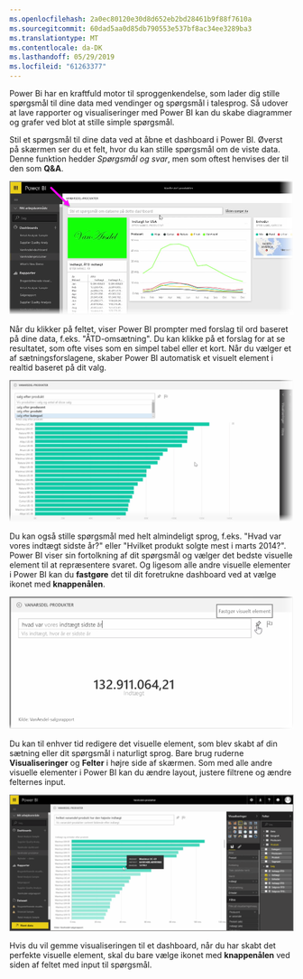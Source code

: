 ```yaml
---
ms.openlocfilehash: 2a0ec80120e30d8d652eb2bd28461b9f88f7610a
ms.sourcegitcommit: 60dad5aa0d85db790553e537bf8ac34ee3289ba3
ms.translationtype: MT
ms.contentlocale: da-DK
ms.lasthandoff: 05/29/2019
ms.locfileid: "61263377"
---
```

Power Bi har en kraftfuld motor til sproggenkendelse, som lader dig stille spørgsmål til dine data med vendinger og spørgsmål i talesprog. Så udover at lave rapporter og visualiseringer med Power BI kan du skabe diagrammer og grafer ved blot at stille simple spørgsmål.

Stil et spørgsmål til dine data ved at åbne et dashboard i Power BI. Øverst på skærmen ser du et felt, hvor du kan stille spørgsmål om de viste data. Denne funktion hedder *Spørgsmål og svar*, men som oftest henvises der til den som **Q&A**.

![](media/4-3-asking-questions-natural-language/4-3_1.png)

Når du klikker på feltet, viser Power BI prompter med forslag til ord baseret på dine data, f.eks. "ÅTD-omsætning". Du kan klikke på et forslag for at se resultatet, som ofte vises som en simpel tabel eller et kort. Når du vælger et af sætningsforslagene, skaber Power BI automatisk et visuelt element i realtid baseret på dit valg.

![](media/4-3-asking-questions-natural-language/4-3_2.png)

Du kan også stille spørgsmål med helt almindeligt sprog, f.eks. "Hvad var vores indtægt sidste år?" eller "Hvilket produkt solgte mest i marts 2014?". Power BI viser sin fortolkning af dit spørgsmål og vælger det bedste visuelle element til at repræsentere svaret. Og ligesom alle andre visuelle elementer i Power BI kan du **fastgøre** det til dit foretrukne dashboard ved at vælge ikonet med **knappenålen**.

![](media/4-3-asking-questions-natural-language/4-3_3.png)

Du kan til enhver tid redigere det visuelle element, som blev skabt af din sætning eller dit spørgsmål i naturligt sprog. Bare brug ruderne **Visualiseringer** og **Felter** i højre side af skærmen. Som med alle andre visuelle elementer i Power BI kan du ændre layout, justere filtrene og ændre felternes input.

![](media/4-3-asking-questions-natural-language/4-3_4.png)

Hvis du vil gemme visualiseringen til et dashboard, når du har skabt det perfekte visuelle element, skal du bare vælge ikonet med **knappenålen** ved siden af feltet med input til spørgsmål.

